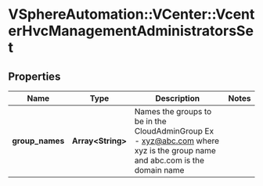 # VSphereAutomation::VCenter::VcenterHvcManagementAdministratorsSet

## Properties
Name | Type | Description | Notes
------------ | ------------- | ------------- | -------------
**group_names** | **Array&lt;String&gt;** | Names the groups to be in the CloudAdminGroup Ex - xyz@abc.com where xyz is the group name and abc.com is the domain name | 


